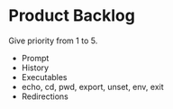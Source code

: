 # Product Backlog

Give priority from 1 to 5.

- Prompt
- History
- Executables
- echo, cd, pwd, export, unset, env, exit
- Redirections

